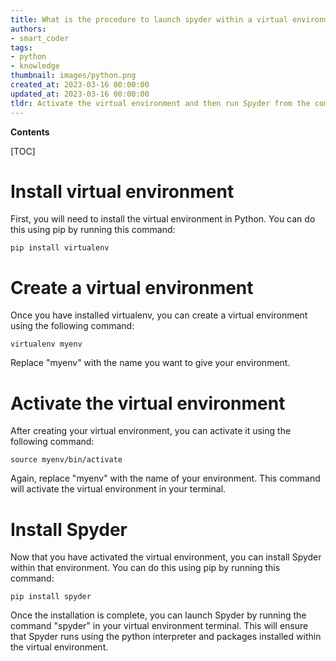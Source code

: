 ```yaml
---
title: What is the procedure to launch spyder within a virtual environment?
authors:
- smart_coder
tags:
- python
- knowledge
thumbnail: images/python.png
created_at: 2023-03-16 00:00:00
updated_at: 2023-03-16 00:00:00
tldr: Activate the virtual environment and then run Spyder from the command line or Anaconda Navigator.
---
```


**Contents**

[TOC]

# Install virtual environment
First, you will need to install the virtual environment in Python. You can do this using pip by running this command:
```
pip install virtualenv
```

# Create a virtual environment
Once you have installed virtualenv, you can create a virtual environment using the following command:
```
virtualenv myenv
```
Replace "myenv" with the name you want to give your environment.

# Activate the virtual environment
After creating your virtual environment, you can activate it using the following command:
```
source myenv/bin/activate
```
Again, replace "myenv" with the name of your environment. This command will activate the virtual environment in your terminal.

# Install Spyder
Now that you have activated the virtual environment, you can install Spyder within that environment. You can do this using pip by running this command:
```
pip install spyder
```

Once the installation is complete, you can launch Spyder by running the command "spyder" in your virtual environment terminal. This will ensure that Spyder runs using the python interpreter and packages installed within the virtual environment.
